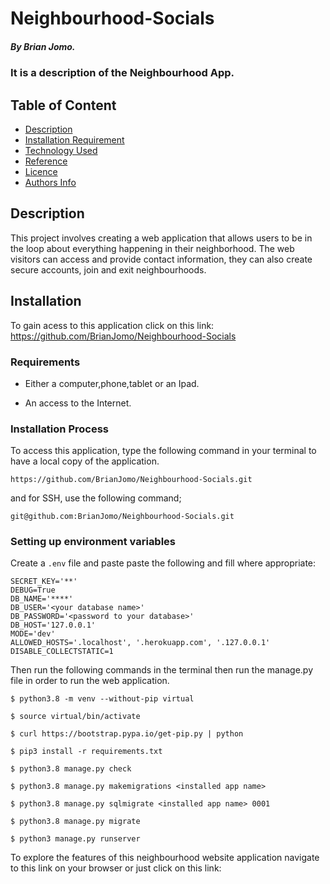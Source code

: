 # Neighbourhood-Socials

##### By Brian Jomo.

### It is a description of the Neighbourhood App.

## Table of Content

+ [Description](#description)
+ [Installation Requirement](#Installation)
+ [Technology Used](#technology-used)
+ [Reference](#reference)
+ [Licence](#licence)
+ [Authors Info](#author-Info)

## Description

<p>This project involves creating a web application that allows users to be in the loop about everything happening in their neighborhood. The web visitors can access and provide contact information, they can also create secure accounts, join and exit neighbourhoods.</P>

## Installation

To gain acess to this application click on this link: https://github.com/BrianJomo/Neighbourhood-Socials

### Requirements

* Either a computer,phone,tablet or an Ipad.

* An access to the Internet.

### Installation Process

To access this application, type the following command in your terminal to have a local copy of the application.
```
https://github.com/BrianJomo/Neighbourhood-Socials.git
```
and for SSH, use the following command;
```
git@github.com:BrianJomo/Neighbourhood-Socials.git
```

### Setting up environment variables

Create a `.env` file and paste paste the following and fill where appropriate:

```
SECRET_KEY='**'
DEBUG=True
DB_NAME='****'
DB_USER='<your database name>'
DB_PASSWORD='<password to your database>'
DB_HOST='127.0.0.1'
MODE='dev'
ALLOWED_HOSTS='.localhost', '.herokuapp.com', '.127.0.0.1'
DISABLE_COLLECTSTATIC=1
```

Then run the following commands in the terminal then run the manage.py file in order to run the web application.

```
$ python3.8 -m venv --without-pip virtual

$ source virtual/bin/activate

$ curl https://bootstrap.pypa.io/get-pip.py | python

$ pip3 install -r requirements.txt 

$ python3.8 manage.py check

$ python3.8 manage.py makemigrations <installed app name>

$ python3.8 manage.py sqlmigrate <installed app name> 0001

$ python3.8 manage.py migrate

$ python3 manage.py runserver

```

To explore the features of this neighbourhood website application navigate to this link on your browser or just click on this link:
